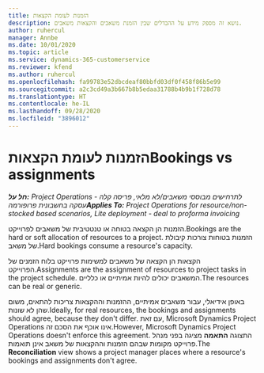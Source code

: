 ```yaml
---
title: הזמנות לעומת הקצאות
description: נושא זה מספק מידע על ההבדלים שבין הזמנת משאבים והקצאות משאבים.
author: ruhercul
manager: Annbe
ms.date: 10/01/2020
ms.topic: article
ms.service: dynamics-365-customerservice
ms.reviewer: kfend
ms.author: ruhercul
ms.openlocfilehash: fa99783e52dbcdeaf80bbfd03df0f458f86b5e99
ms.sourcegitcommit: a2c3cd49a3b667b8b5edaa31788b4b9b1f728d78
ms.translationtype: HT
ms.contentlocale: he-IL
ms.lasthandoff: 09/28/2020
ms.locfileid: "3896012"
---
```

# <a name="bookings-vs-assignments"></a><span data-ttu-id="51ac3-103">הזמנות לעומת הקצאות</span><span class="sxs-lookup"><span data-stu-id="51ac3-103">Bookings vs assignments</span></span>

<span data-ttu-id="51ac3-104">_**חל על:** Project Operations לתרחישים מבוססי משאבים/לא מלאי, פריסה קלה - עסקה בחשבונית פרופורמה_</span><span class="sxs-lookup"><span data-stu-id="51ac3-104">_**Applies To:** Project Operations for resource/non-stocked based scenarios, Lite deployment - deal to proforma invoicing_</span></span>

<span data-ttu-id="51ac3-105">הזמנות הן הקצאה בטוחה או טנטטיבית של משאבים לפרוייקט.</span><span class="sxs-lookup"><span data-stu-id="51ac3-105">Bookings are the hard or soft allocation of resources to a project.</span></span> <span data-ttu-id="51ac3-106">הזמנות בטוחות צורכות קיבולת של משאב.</span><span class="sxs-lookup"><span data-stu-id="51ac3-106">Hard bookings consume a resource's capacity.</span></span> 

<span data-ttu-id="51ac3-107">הקצאות הן הקצאה של משאבים למשימות פרוייקט בלוח הזמנים של הפרוייקט.</span><span class="sxs-lookup"><span data-stu-id="51ac3-107">Assignments are the assignment of resources to project tasks in the project schedule.</span></span> <span data-ttu-id="51ac3-108">המשאבים יכולים להיות אמיתיים או כלליים.</span><span class="sxs-lookup"><span data-stu-id="51ac3-108">The resources can be real or generic.</span></span> 

<span data-ttu-id="51ac3-109">באופן אידיאלי, עבור משאבים אמיתיים, ההזמנות וההקצאות צריכות להתאים, משום שהן לא שונות.</span><span class="sxs-lookup"><span data-stu-id="51ac3-109">Ideally, for real resources, the bookings and assignments should agree, because they don't differ.</span></span> <span data-ttu-id="51ac3-110">עם זאת, Microsoft Dynamics Project Operations אינו אוכף את הסכם זה.</span><span class="sxs-lookup"><span data-stu-id="51ac3-110">However, Microsoft Dynamics Project Operations doesn't enforce this agreement.</span></span> <span data-ttu-id="51ac3-111">התצוגה **התאמה** מציגה בפני מנהל פרוייקט מקומות שבהם הזמנות וההקצאות של משאב אינן תואמות.</span><span class="sxs-lookup"><span data-stu-id="51ac3-111">The **Reconciliation** view shows a project manager places where a resource's bookings and assignments don't agree.</span></span>
